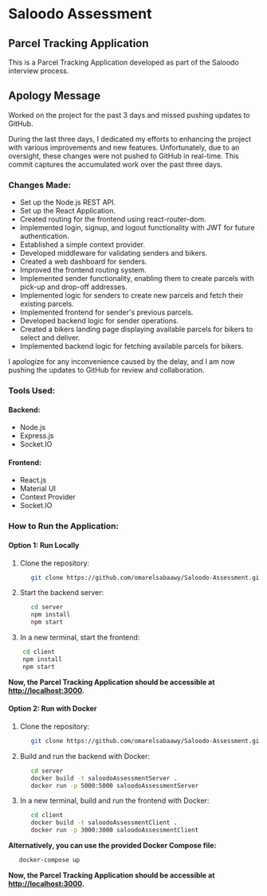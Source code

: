 # Saloodo Assessment

## Parcel Tracking Application

This is a Parcel Tracking Application developed as part of the Saloodo interview process.

## Apology Message

Worked on the project for the past 3 days and missed pushing updates to GitHub.

During the last three days, I dedicated my efforts to enhancing the project with various improvements and new features. Unfortunately, due to an oversight, these changes were not pushed to GitHub in real-time. This commit captures the accumulated work over the past three days.

### Changes Made:

- Set up the Node.js REST API.
- Set up the React Application.
- Created routing for the frontend using react-router-dom.
- Implemented login, signup, and logout functionality with JWT for future authentication.
- Established a simple context provider.
- Developed middleware for validating senders and bikers.
- Created a web dashboard for senders.
- Improved the frontend routing system.
- Implemented sender functionality, enabling them to create parcels with pick-up and drop-off addresses.
- Implemented logic for senders to create new parcels and fetch their existing parcels.
- Implemented frontend for sender's previous parcels.
- Developed backend logic for sender operations.
- Created a bikers landing page displaying available parcels for bikers to select and deliver.
- Implemented backend logic for fetching available parcels for bikers.

I apologize for any inconvenience caused by the delay, and I am now pushing the updates to GitHub for review and collaboration.

### Tools Used:

#### Backend:

- Node.js
- Express.js
- Socket.IO

#### Frontend:

- React.js
- Material UI
- Context Provider
- Socket.IO

### How to Run the Application:

#### Option 1: Run Locally

1. Clone the repository:

   ```bash
      git clone https://github.com/omarelsabaawy/Saloodo-Assessment.git
   ```
   
2. Start the backend server:
   ```bash
      cd server
      npm install
      npm start
   ```
3. In a new terminal, start the frontend:
  ```bash
      cd client
      npm install
      npm start
   ```
**Now, the Parcel Tracking Application should be accessible at [http://localhost:3000](http://localhost:3000).**

#### Option 2: Run with Docker

1. Clone the repository:

   ```bash
      git clone https://github.com/omarelsabaawy/Saloodo-Assessment.git
   ```
   
2. Build and run the backend with Docker:

   ```bash
      cd server
      docker build -t saloodoAssessmentServer .
      docker run -p 5000:5000 saloodoAssessmentServer
   ```
3. In a new terminal, build and run the frontend with Docker:

   ```bash
      cd client
      docker build -t saloodoAssessmentClient .
      docker run -p 3000:3000 saloodoAssessmentClient
   ```

**Alternatively, you can use the provided Docker Compose file:**

   ```bash
      docker-compose up
   ```

**Now, the Parcel Tracking Application should be accessible at [http://localhost:3000](http://localhost:3000).**


